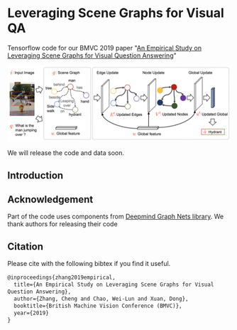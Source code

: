 # Leveraging Scene Graphs for Visual QA

Tensorflow code for our BMVC 2019 paper 
"[An Empirical Study on Leveraging Scene Graphs for Visual Question Answering](https://arxiv.org/abs/1907.12133)"

![](figures/framework.png)

We will release the code and data soon.

## Introduction

## Acknowledgement

Part of the code uses components from [Deepmind Graph Nets library](https://github.com/deepmind/graph_nets). 
We thank authors for releasing their code

## Citation
Please cite with the following bibtex if you find it useful.

```
@inproceedings{zhang2019empirical,
  title={An Empirical Study on Leveraging Scene Graphs for Visual Question Answering},
  author={Zhang, Cheng and Chao, Wei-Lun and Xuan, Dong},
  booktitle={British Machine Vision Conference (BMVC)},
  year={2019}
}
```

